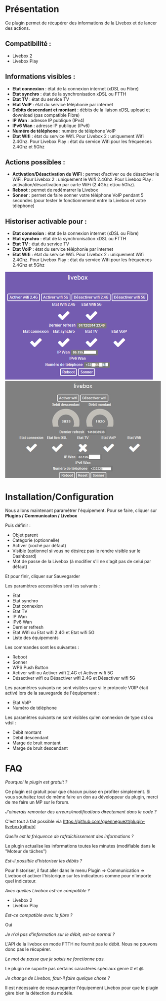 Présentation
===
Ce plugin permet de récupérer des informations de la Livebox et de lancer des actions.

Compatibilité :
---

- Livebox 2
- Livebox Play

Informations visibles :
---

- **Etat connexion** : état de la connexion internet (xDSL ou Fibre)
- **Etat synchro** : état de la synchronisation xDSL ou FTTH
- **Etat TV** : état du service TV
- **Etat VoIP** : état du service téléphonie par internet
- **Débits descendant et montant** : débits de la liaison xDSL upload et download (pas compatible Fibre)
- **IP Wan** : adresse IP publique (IPv4)
- **IPv6 Wan** : adresse IP publique (IPv6)
- **Numéro de téléphone** : numéro de téléphone VoIP
- **Etat Wifi** : état du service Wifi. Pour Livebox 2 : uniquement Wifi 2.4Ghz. Pour Livebox Play : état du service Wifi pour les fréquences 2.4Ghz et 5Ghz

Actions possibles :
---

- **Activation/Désactivation du WiFi** : permet d'activer ou de désactiver le WiFi. Pour Livebox 2 : uniquement le Wifi 2.4Ghz. Pour Livebox Play : activation/désactivation par carte WiFi (2.4Ghz et/ou 5Ghz).
- **Reboot** : permet de redémarrer la Livebox
- **Sonner** : permet de faire sonner votre téléphone VoIP pendant 5 secondes (pour tester le fonctionnement entre la Livebox et votre téléphone)

Historiser activable pour :
---

- **Etat connexion** : état de la connexion internet (xDSL ou Fibre)
- **Etat synchro** : état de la synchronisation xDSL ou FTTH
- **Etat TV** : état du service TV
- **Etat VoIP** : état du service téléphonie par internet
- **Etat Wifi** : état du service Wifi. Pour Livebox 2 : uniquement Wifi 2.4Ghz. Pour Livebox Play : état du service Wifi pour les fréquences 2.4Ghz et 5Ghz

![informations01](../images/livebox1.png)
![informations02](../images/livebox_screenshot2.png)

Installation/Configuration
===

Nous allons maintenant paramétrer l'équipement. Pour se faire, cliquer sur **Plugins / Communicaton / Livebox**

Puis définir :

- Objet parent
- Catégorie (optionnelle)
- Activer (coché par défaut)
- Visible (optionnel si vous ne désirez pas le rendre visible sur le Dashboard)
- Mot de passe de la Livebox (à modifier s'il ne s'agit pas de celui par défaut)

Et pour finir, cliquer sur Sauvegarder

Les paramètres accessibles sont les suivants :
- Etat
- Etat synchro
- Etat connexion
- Etat TV
- IP Wan
- IPv6 Wan
- Dernier refresh
- Etat Wifi ou Etat wifi 2.4G et Etat wifi 5G
- Liste des équipements

Les commandes sont les suivantes :
- Reboot
- Sonner
- WPS Push Button
- Activer wifi ou Activer wifi 2.4G et Activer wifi 5G
- Désactiver wifi ou Désactiver wifi 2.4G et Désactiver wifi 5G

Les paramètres suivants ne sont visibles que si le protocole VOIP était activé lors de la sauvegarde de l'équipement :
- Etat VoIP <protocole>
- Numéro de téléphone <protocole>

Les paramètres suivants ne sont visibles qu'en connexion de type dsl ou vdsl :
- Débit montant
- Débit descendant
- Marge de bruit montant
- Marge de bruit descendant

FAQ
===

*Pourquoi le plugin est gratuit ?*

Ce plugin est gratuit pour que chacun puisse en profiter simplement. Si vous souhaitez tout de même faire un don au développeur du plugin, merci de me faire un MP sur le forum.

*J'aimerais remonter des erreurs/modifications directement dans le code ?*

C'est tout à fait possible via https://github.com/guenneguezt/plugin-livebox[github]

*Quelle est la fréquence de rafraîchissement des informations ?*

Le plugin actualise les informations toutes les minutes (modifiable dans le "Moteur de tâches")

*Est-il possible d'historiser les débits ?*

Pour historiser, il faut aller dans le menu Plugin => Communication => Livebox et activer l'historique sur les indicateurs comme pour n'importe quel indicateur.

*Avec quelles Livebox est-ce compatible ?*

- Livebox 2
- Livebox Play

*Est-ce compatible avec la fibre ?*

Oui

*Je n'ai pas d'information sur le débit, est-ce normal ?*

L'API de la livebox en mode FTTH ne fournit pas le débit. Nous ne pouvons donc pas le récupérer.

*Le mot de passe que je saisis ne fonctionne pas.*

Le plugin ne suporte pas certains caractères spéciaux genre # et @.

*Je change de Livebox, faut-il faire quelque chose ?*

Il est nécessaire de resauvegarder l'équipement Livebox pour que le plugin gère bien la détection du modèle.
